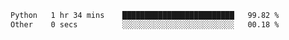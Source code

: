 <!--START_SECTION:waka-->

```txt
Python   1 hr 34 mins    █████████████████████████   99.82 %
Other    0 secs          ░░░░░░░░░░░░░░░░░░░░░░░░░   00.18 %
```

<!--END_SECTION:waka-->
